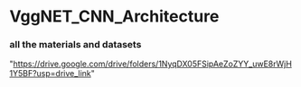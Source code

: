 # VggNET_CNN_Architecture

### all the materials and datasets
"https://drive.google.com/drive/folders/1NyqDX05FSipAeZoZYY_uwE8rWjH1Y5BF?usp=drive_link"
